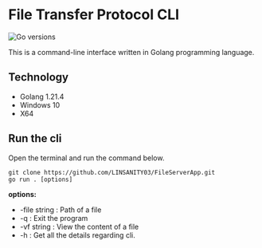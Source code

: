 # File Transfer Protocol CLI

![Go versions](https://img.shields.io/badge/Golang-1.21.4-blue)

This is a command-line interface written in Golang programming language.

## Technology

- Golang 1.21.4
- Windows 10
- X64

## Run the cli

Open the terminal and run the command below.

```
git clone https://github.com/LINSANITY03/FileServerApp.git
go run . [options]
```

**options:**

- -file string :
  Path of a file
- -q : Exit the program
- -vf string :
  View the content of a file
- -h : Get all the details regarding cli.
